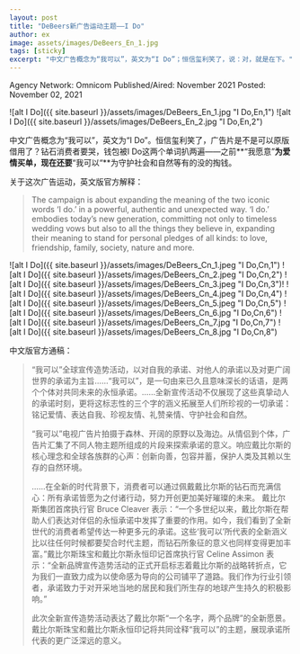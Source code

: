 ```yaml
---
layout: post
title: "DeBeers新广告运动主题——I Do"
author: ex
image: assets/images/DeBeers_En_1.jpg
tags: [sticky]
excerpt: "中文广告概念为“我可以”，英文为“I Do”；恒信玺利笑了，说：对，就是在下。"
---
```


Agency Network: Omnicom
Published/Aired: November 2021
Posted: November 02, 2021

![alt I Do]({{ site.baseurl }}/assets/images/DeBeers_En_1.jpg "I Do,En,1")
![alt I Do]({{ site.baseurl }}/assets/images/DeBeers_En_2.jpg "I Do,En,2")


中文广告概念为“我可以”，英文为“I Do”。恒信玺利笑了，广告片是不是可以原版借用了？钻石消费者要哭，钱包被I Do这两个单词扒两遍——之前**“我愿意”**为爱情买单，现在还要**“我可以“**为守护社会和自然等有的没的掏钱。

关于这次广告运动，英文版官方解释：
> The campaign is about expanding the meaning of the two iconic words ‘I do.’ in a powerful, authentic and unexpected way. ‘I do.’ embodies today’s new generation, committing not only to timeless wedding vows but also to all the things they believe in, expanding their meaning to stand for personal pledges of all kinds: to love, friendship, family, society, nature and more.

![alt I Do]({{ site.baseurl }}/assets/images/DeBeers_Cn_1.jpeg "I Do,Cn,1")
![alt I Do]({{ site.baseurl }}/assets/images/DeBeers_Cn_2.jpeg "I Do,Cn,2")
![alt I Do]({{ site.baseurl }}/assets/images/DeBeers_Cn_3.jpeg "I Do,Cn,3")!
![alt I Do]({{ site.baseurl }}/assets/images/DeBeers_Cn_4.jpeg "I Do,Cn,4")
![alt I Do]({{ site.baseurl }}/assets/images/DeBeers_Cn_5.jpeg "I Do,Cn,5")
![alt I Do]({{ site.baseurl }}/assets/images/DeBeers_Cn_6.jpg "I Do,Cn,6")
![alt I Do]({{ site.baseurl }}/assets/images/DeBeers_Cn_7.jpg "I Do,Cn,7")
![alt I Do]({{ site.baseurl }}/assets/images/DeBeers_Cn_8.jpg "I Do,Cn,8")

中文版官方通稿：

> “我可以”全球宣传造势活动，以对自我的承诺、对他人的承诺以及对更广阔世界的承诺为主旨……“我可以”，是一句由来已久且意味深长的话语，是两个个体对共同未来的永恒承诺。……全新宣传活动不仅展现了这些真挚动人的承诺时刻，更将这标志性的三个字的涵义拓展至人们所珍视的一切承诺：铭记爱情、表达自我、珍视友情、礼赞亲情、守护社会和自然。
> 
> “我可以”电视广告片拍摄于森林、开阔的原野以及海边。从情侣到个体，广告片汇集了不同人物主题所组成的片段来探索承诺的意义。响应戴比尔斯的核心理念和全球各族群的心声：创新向善，包容并蓄，保护人类及其赖以生存的自然环境。
> 
> ……在全新的时代背景下，消费者可以通过佩戴戴比尔斯的钻石而充满信心：所有承诺皆愿为之付诸行动，努力开创更加美好璀璨的未来。 戴比尔斯集团首席执行官 Bruce Cleaver 表示：“一个多世纪以来，戴比尔斯在帮助人们表达对伴侣的永恒承诺中发挥了重要的作用。如今，我们看到了全新世代的消费者希望传达一种更多元的承诺。这些‘我可以’所代表的全新涵义比以往任何时候都要契合时代主题，而钻石所象征的意义也同样变得更加丰富。”戴比尔斯珠宝和戴比尔斯永恒印记首席执行官 Celine Assimon 表示：“全新品牌宣传造势活动的正式开启标志着戴比尔斯的战略转折点，它为我们一直致力成为以使命感为导向的公司铺平了道路。我们作为行业引领者，承诺致力于对开采地当地的居民和我们所生存的地球产生持久的积极影响。”
> 
> 此次全新宣传造势活动表达了戴比尔斯“一个名字，两个品牌”的全新愿景。戴比尔斯珠宝和戴比尔斯永恒印记将共同诠释“我可以”的主题，展现承诺所代表的更广泛深远的意义。